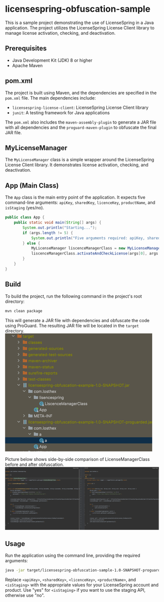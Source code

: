# licensespring-obfuscation-sample

This is a sample project demonstrating the use of LicenseSpring in a Java application. The project utilizes the LicenseSpring License Client library to manage license activation, checking, and deactivation.

## Prerequisites

- Java Development Kit (JDK) 8 or higher
- Apache Maven

## pom.xml

The project is built using Maven, and the dependencies are specified in the `pom.xml` file. The main dependencies include:

- `licensespring-license-client`: LicenseSpring License Client library
- `junit`: A testing framework for Java applications

The `pom.xml` also includes the `maven-assembly-plugin` to generate a JAR file with all dependencies and the `proguard-maven-plugin` to obfuscate the final JAR file.


## MyLicenseManager

The `MyLicenseManager` class is a simple wrapper around the LicenseSpring License Client library. It demonstrates license activation, checking, and deactivation.


## App (Main Class)

The `App` class is the main entry point of the application. It expects five command-line arguments: `apiKey`, `sharedKey`, `licenceKey`, `productName`, and `isStaging` (yes/no).

```java
public class App {
    public static void main(String[] args) {
        System.out.println("Starting...");
        if (args.length != 5) {
            System.out.println("Five arguments required: apiKey, sharedKey, licenceKey, productName and isStaging(yes/no) variable");
        } else {
            MyLicenseManager liscenceManagerClass = new MyLicenseManager();
            liscenceManagerClass.activateAndCheckLicense(args[0], args[1], args[2], args[3], args[4]);
        }
    }
}
```

## Build

To build the project, run the following command in the project's root directory:

```sh
mvn clean package
```

This will generate a JAR file with dependencies and obfuscate the code using ProGuard. The resulting JAR file will be located in the `target` directory.
![img.png](img.png)

Picture below shows side-by-side comparison of LicenseManagerClass before and after obfuscation.
![img_1.png](img_1.png)

## Usage

Run the application using the command line, providing the required arguments:

```sh
java -jar target/licensespring-obfuscation-sample-1.0-SNAPSHOT-proguarded.jar <apiKey> <sharedKey> <licenceKey> <productName> <isStaging>
```

Replace `<apiKey>`, `<sharedKey>`, `<licenceKey>`, `<productName>`, and `<isStaging>` with the appropriate values for your LicenseSpring account and product. Use "yes" for `<isStaging>` if you want to use the staging API, otherwise use "no".
```